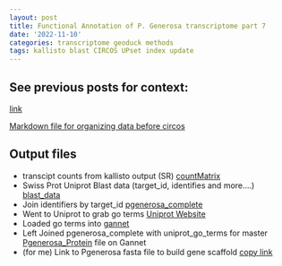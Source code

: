 ```yaml
---
layout: post
title: Functional Annotation of P. Generosa transcriptome part 7
date: '2022-11-10'
categories: transcriptome geoduck methods
tags: kallisto blast CIRCOS UPset index update
---
```


## See previous posts for context: 
[link](https://github.com/ocattau/notebook-2/blob/master/_posts/2022-03-16-FA7_circos.md)

[Markdown file for organizing data before circos](https://github.com/ocattau/code-for-Pgenerosa/blob/main/characterize_larval_transciptome/clean%20code%20annotating%20larval%20geoduck%20transcriptome.Rmd)

## Output files
- transcipt counts from kallisto output (SR) [countMatrix](https://raw.githubusercontent.com/sr320/nb-2022/main/P_generosa/analyses/kallisto-0207.isoform.counts.matrix) 
- Swiss Prot Uniprot Blast data (target_id, identifies and more....) [blast_data](https://gannet.fish.washington.edu/gigas/data/p.generosa/Panopea-generosa-uniprot_blastx.tab)
- Join identifiers by target_id [pgenerosa_complete](https://github.com/ocattau/code-for-Pgenerosa/blob/main/characterize_larval_transciptome/pgenerosa_complete.csv)
- Went to Uniprot to grab go terms [Uniprot Website](https://www.uniprot.org/uniprot/?query=*&fil=reviewed%3Ayes#)
- Loaded go terms into [gannet](https://gannet.fish.washington.edu/gigas/uniprot-reviewed_yes.tab)
- Left Joined pgenerosa_complete with uniprot_go_terms for master [Pgenerosa_Protein](https://gannet.fish.washington.edu/gigas/data/p.generosa/pgenerosa_proteins_2_10_2022.tab) file on Gannet
- (for me) Link to Pgenerosa fasta file to build gene scaffold [copy link](Panopea-generosa-vv0.74.a4.5d9637f372b5d-publish.genes.fna)
